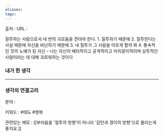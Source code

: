 ```yaml
---
aliases: 
tags:
---
```

출처 : 
URL : 

질투하는 사람으로서 네 번의 괴로움을 견뎌야 한다. 1. 질투하기 때문에 2. 질투한다는 사실 때문에 자신을 비난하기 때문에 3. 내 질투가 그 사람을 아프게 할까 봐 4. 통속적인 것의 노예가 된 자신 - 나는 자신이 배타적이고 공격적이고 미치광이적이며 상투적인 사람이라는 데 대해 괴로워하는 것이다


### 내가 한 생각

---
### 생각의 연결고리
분야 : 

키워드 : #태도 #행복 


관련있는 메모 : [[부러움을 '질투의 방향'이 아니라 '감탄과 경이의 방향'으로 돌리는게 좋지요.]]
